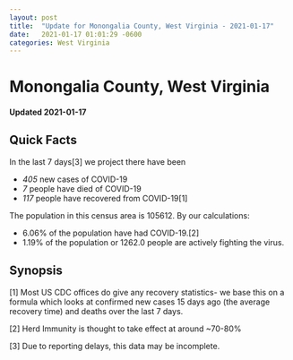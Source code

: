 ```yaml
---
layout: post
title:  "Update for Monongalia County, West Virginia - 2021-01-17"
date:   2021-01-17 01:01:29 -0600
categories: West Virginia
---
```


# Monongalia County, West Virginia
#### Updated 2021-01-17

## Quick Facts

In the last 7 days[3] we project there have been
- *405* new cases of COVID-19
- *7* people have died of COVID-19
- *117* people have recovered from COVID-19[1]

The population in this census area is 105612. By our calculations:
- 6.06% of the population have had COVID-19.[2]
- 1.19% of the population or 1262.0 people are actively fighting the virus.

## Synopsis




[1] Most US CDC offices do give any recovery statistics- we base this on a formula which looks at confirmed new cases
15 days ago (the average recovery time) and deaths over the last 7 days.

[2] Herd Immunity is thought to take effect at around ~70-80%

[3] Due to reporting delays, this data may be incomplete.
 
    